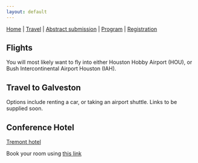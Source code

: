 ```yaml
---
layout: default
---
```


<!-- [Link to another hash header](#header-2). -->

<!-- [Link to another page](another-page).  -->

[Home](./) | [Travel](./travel) | [Abstract submission](./submissions) | [Program](./program) | [Registration](./registration)

## Flights

You will most likely want to fly into either Houston Hobby Airport (HOU), or Bush Intercontinental Airport Houston (IAH).

## Travel to Galveston

Options include renting a car, or taking an airport shuttle. Links to be supplied soon.

## Conference Hotel

[Tremont hotel](http://www.thetremonthouse.com/)

Book your room using [this link](https://www.wyndhamhotels.com/wyndham-grand/galveston-texas/the-tremont-house-a-wyndham-grand-hotel/rooms-rates?brand_id=WY&brand_tier=hr&checkin_date=10/14/2018&checkout_date=10/19/2018&useWRPoints=false&children=0&group_code=1014496PH)
